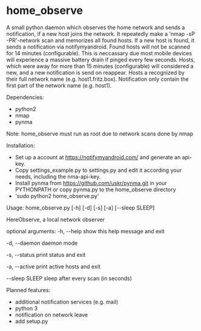 # home_observe
A small python daemon which observes the home network and sends a notification, if a new host joins the network.
It repeatedly make a 'nmap -sP -PR'-network scan and memorizes all found hosts. If a new host is found, it sends
a notification via notifymyandroid. Found hosts will not be scanned for 14 minutes (configurable). This is neccassary
due most mobile devices will experience a massive battery drain if pinged every few seconds. Hosts, which were away
for more than 15 minutes (configurable) will considered a new, and a new notification is send on reappear.
Hosts a recognized by their full network name (e.g. host1.fritz.box). Notification only contain the first part
of the network name (e.g. host1).


Dependencies:
- python2
- nmap
- pynma

Note: home_observe must run as root due to network scans done by nmap


Installation:

- Set up a account at https://notifymyandroid.com/ and generate an api-key.
- Copy settings_example.py to settings.py and edit it according your needs, including the nma-api-key.
- Install pynma from https://github.com/uskr/pynma.git in your PYTHONPATH or copy pynma.py to the home_observe directory
- 'sudo python2 home_observe.py'


Usage: home_observe.py [-h] [-d] [-s] [-a] [--sleep SLEEP]

HereObserve, a local network observer

optional arguments:
  -h, --help     show this help message and exit
  
  -d, --daemon   daemon mode
  
  -s, --status   print status and exit
  
  -a, --active   print active hosts and exit
  
  --sleep SLEEP  sleep after every scan (in seconds)
  
  
  Planned features:
  - additional notification services (e.g. mail)
  - python 3
  - notification on network leave
  - add setup.py

